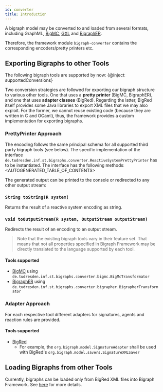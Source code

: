 ```yaml
---
id: converter
title: Introduction
---
```


<!--# Converting Bigraphs-->

A bigraph model may be converted to and loaded from several formats,
including GraphML, [BigMC](http://bigraph.org/bigmc/), [GXL](http://www.gupro.de/GXL/) and
[BigraphER](http://www.dcs.gla.ac.uk/~michele/bigrapher.html).

Therefore, the framework module `bigraph-converter` contains the corresponding
encoders/pretty printers etc.

## Exporting Bigraphs to other Tools

The following bigraph tools are supported by now:
{@inject: supportedConversions}

Two conversion strategies are followed for exporting our bigraph structure to various other tools. One that uses a **pretty printer** (BigMC, BigraphER), and one that uses **adapter classes** (BigRed).
Regarding the latter, BigRed itself provides some Java libraries to export XML files that we may also exploit.
For the former, we cannot reuse existing code (because they are written in C and OCaml), thus, the framework provides a custom implementation for exporting bigraphs.

### PrettyPrinter Approach

The encoding follows the same principal schema for all supported third party bigraph tools (see below). The specific implementation of the interface `de.tudresden.inf.st.bigraphs.converter.ReactiveSystemPrettyPrinter` has to be instantiated.
The interface has the following methods:
<AUTOGENERATED_TABLE_OF_CONTENTS>

The generated output can be printed to the console or redirected to any other output stream:


### `String toString(R system)`

Returns the result of a reactive system encoding as string.

### `void toOutputStream(R system, OutputStream outputStream)`

Redirects the result of an encoding to an output stream.



> Note that the existing bigraph tools vary in their feature set.
> That means that not all properties specified in Bigraph Framework may be directly translated to the language supported by each tool.

#### Tools supported

- [BigMC](converter/bigmc-converter) using `de.tudresden.inf.st.bigraphs.converter.bigmc.BigMcTransformator`
- [BigraphER](converter/bigrapher-converter) using `de.tudresden.inf.st.bigraphs.converter.bigrapher.BigrapherTransformator`

### Adapter Approach

For each respective tool different adapters for signatures, agents and reaction rules are provided.

#### Tools supported

- [BigRed](converter/bigred-converter#exporting-to-bigred)
    - For example, the `org.bigraph.model.SignatureAdapter` shall be used with BigRed's `org.bigraph.model.savers.SignatureXMLSaver`



## Loading Bigraphs from other Tools

Currently, bigraphs can be loaded only from BigRed XML files into Bigraph Framework. See [here](converter/bigred-converter#loading-bigred-xml-files-signatures-agents-rules-simulation-specification) for more details.